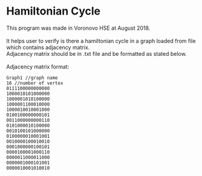 # Hamiltonian Cycle
This program was made in Voronovo HSE at August 2018.<br /><br />
It helps user to verify is there a hamiltonian cycle
in a graph loaded from file which contains adjacency matrix.<br />
Adjacency matrix should be in .txt file and be formatted as stated below.<br /><br />
Adjacency matrix format:
```
Graph1 //graph name
16 //number of vertex
0111100000000000
1000010101000000
1000001010100000
1000001100010000
1000010010001000
0100100000000101
0011000000000110
0101000010100000
0010100101000000
0100000010001001
0010000100010010
0001000000100101
0000100001000110
0000011000011000
0000001000101001
0000010001010010
```
